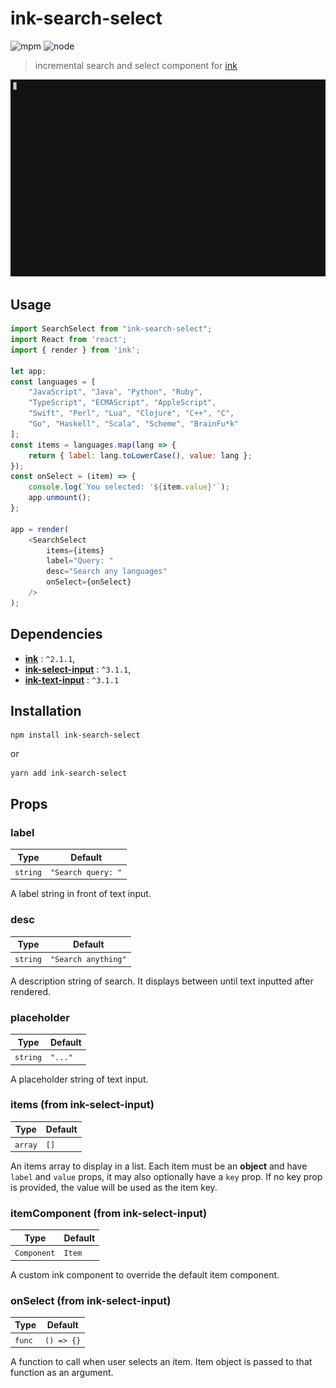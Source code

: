 # ink-search-select

![mpm](https://img.shields.io/npm/v/ink-search-select.svg)
![node](https://img.shields.io/node/v/ink-search-select.svg)

> incremental search and select component for [ink](https://github.com/vadimdemedes/ink)

![DEMO](https://raw.githubusercontent.com/alice1017/ink-search-select/master/media/demo.gif)


## Usage

```js
import SearchSelect from "ink-search-select";
import React from 'react';
import { render } from 'ink';

let app;
const languages = [
    "JavaScript", "Java", "Python", "Ruby",
    "TypeScript", "ECMAScript", "AppleScript",
    "Swift", "Perl", "Lua", "Clojure", "C++", "C",
    "Go", "Haskell", "Scala", "Scheme", "BrainFu*k"
];
const items = languages.map(lang => {
    return { label: lang.toLowerCase(), value: lang };
});
const onSelect = (item) => {
    console.log(`You selected: '${item.value}'`);
    app.unmount();
};

app = render(
    <SearchSelect
        items={items}
        label="Query: "
        desc="Search any languages"
        onSelect={onSelect}
    />
);
```

## Dependencies

* **[ink](https://github.com/vadimdemedes/ink)** : `^2.1.1`,
* **[ink-select-input](https://github.com/vadimdemedes/ink-select-input)** : `^3.1.1`,
* **[ink-text-input](https://github.com/vadimdemedes/ink-text-input)** : `^3.1.1`

## Installation

```code
npm install ink-search-select
```

or

```code
yarn add ink-search-select
```

## Props

### label

| Type     | Default            |
| -------- | ------------------ |
| `string` | `"Search query: "` |

A label string in front of text input.

### desc

| Type     | Default             |
| -------- | ------------------- |
| `string` | `"Search anything"` |

A description string of search. It displays between until text inputted after rendered.

### placeholder

| Type     | Default |
| -------- | ------- |
| `string` | `"..."` |

A placeholder string of text input.

### items (from ink-select-input)

| Type    | Default |
| ------- | ------- |
| `array` | `[]`    |

An items array to display in a list. Each item must be an **object** and have `label` and `value` props, it may also optionally have a `key` prop. If no key prop is provided, the value will be used as the item key.

### itemComponent (from ink-select-input)

| Type        | Default                                                                            |
| ----------- | ---------------------------------------------------------------------------------- |
| `Component` | `Item` |

A custom ink component to override the default item component.

### onSelect (from ink-select-input)

| Type   | Default    |
| ------ | ---------- |
| `func` | `() => {}` |

A function to call when user selects an item. Item object is passed to that function as an argument.
